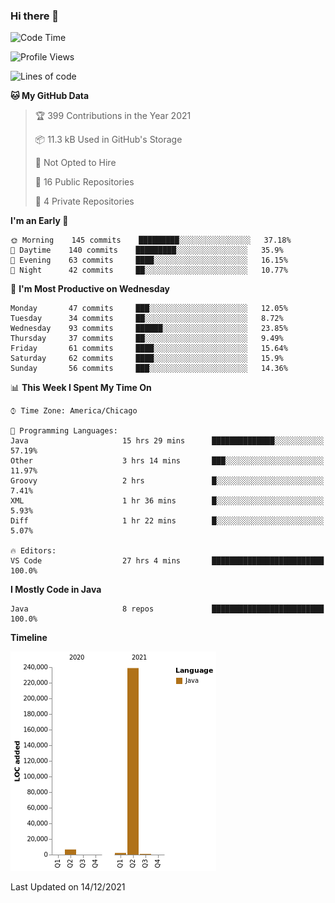 ### Hi there 👋


<!--START_SECTION:waka-->
![Code Time](http://img.shields.io/badge/Code%20Time-1%2C860%20hrs%2035%20mins-blue)

![Profile Views](http://img.shields.io/badge/Profile%20Views-0-blue)

![Lines of code](https://img.shields.io/badge/From%20Hello%20World%20I%27ve%20Written-248%20Thousand%20lines%20of%20code-blue)

**🐱 My GitHub Data** 

> 🏆 399 Contributions in the Year 2021
 > 
> 📦 11.3 kB Used in GitHub's Storage 
 > 
> 🚫 Not Opted to Hire
 > 
> 📜 16 Public Repositories 
 > 
> 🔑 4 Private Repositories  
 > 
**I'm an Early 🐤** 

```text
🌞 Morning    145 commits    █████████░░░░░░░░░░░░░░░░   37.18% 
🌆 Daytime    140 commits    █████████░░░░░░░░░░░░░░░░   35.9% 
🌃 Evening    63 commits     ████░░░░░░░░░░░░░░░░░░░░░   16.15% 
🌙 Night      42 commits     ██░░░░░░░░░░░░░░░░░░░░░░░   10.77%

```
📅 **I'm Most Productive on Wednesday** 

```text
Monday       47 commits     ███░░░░░░░░░░░░░░░░░░░░░░   12.05% 
Tuesday      34 commits     ██░░░░░░░░░░░░░░░░░░░░░░░   8.72% 
Wednesday    93 commits     ██████░░░░░░░░░░░░░░░░░░░   23.85% 
Thursday     37 commits     ██░░░░░░░░░░░░░░░░░░░░░░░   9.49% 
Friday       61 commits     ████░░░░░░░░░░░░░░░░░░░░░   15.64% 
Saturday     62 commits     ████░░░░░░░░░░░░░░░░░░░░░   15.9% 
Sunday       56 commits     ███░░░░░░░░░░░░░░░░░░░░░░   14.36%

```


📊 **This Week I Spent My Time On** 

```text
⌚︎ Time Zone: America/Chicago

💬 Programming Languages: 
Java                     15 hrs 29 mins      ██████████████░░░░░░░░░░░   57.19% 
Other                    3 hrs 14 mins       ███░░░░░░░░░░░░░░░░░░░░░░   11.97% 
Groovy                   2 hrs               █░░░░░░░░░░░░░░░░░░░░░░░░   7.41% 
XML                      1 hr 36 mins        █░░░░░░░░░░░░░░░░░░░░░░░░   5.93% 
Diff                     1 hr 22 mins        █░░░░░░░░░░░░░░░░░░░░░░░░   5.07%

🔥 Editors: 
VS Code                  27 hrs 4 mins       █████████████████████████   100.0%

```

**I Mostly Code in Java** 

```text
Java                     8 repos             █████████████████████████   100.0%

```


**Timeline**

![Chart not found](https://raw.githubusercontent.com/powercasgamer/powercasgamer/master/charts/bar_graph.png) 


 Last Updated on 14/12/2021
<!--END_SECTION:waka-->
